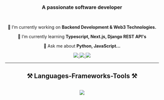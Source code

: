 <h3 align="center">A passionate software developer </h3>

<br/>

<div align="center">
 
 🔭 I’m currently working on **Backend Development & Web3 Technologies.**
 
 🌱 I’m currently learning **Typescript, Next.js, Django REST API's**

💬 Ask me about **Python, JavaScript...**

 </div>
 
<div align="center"> 
  <a href="mailto:mustafahaitaa@gmail.com">
    <img src="https://img.shields.io/badge/Gmail-333333?style=for-the-badge&logo=gmail&logoColor=red" />
  </a>
  <a href="https://www.linkedin.com/in/egemen-mustafa-haita-0369b6223/" target="_blank">
    <img src="https://img.shields.io/badge/LinkedIn-0077B5?style=for-the-badge&logo=linkedin&logoColor=white" target="_blank" />
  </a>
  <a href="https://github.com/haitaa" target="_blank">
     <img src="https://img.shields.io/badge/Portfolio-FF5722?style=for-the-badge&logo=todoist&logoColor=white" target="_blank" /> <!-- sqlite, safari, google-chrome are other good icon options -->
  </a>
</div>

 <hr/>
 
<h2 align="center">⚒️ Languages-Frameworks-Tools ⚒️</h2>
<br/>
<div align="center">
  <img src="https://skillicons.dev/icons?i=js,py,java,react,ts,bun,c,django,docker,nextjs,express,fastapi,tailwind,mongodb,mysql,postgresql,sqlite,aws,gcp&perline=12" />
</div>


